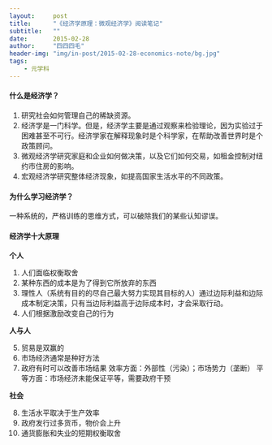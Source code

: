 ```yaml
---
layout:     post
title:      "《经济学原理：微观经济学》阅读笔记"
subtitle:   ""
date:       2015-02-28
author:     "四四四毛"
header-img: "img/in-post/2015-02-28-economics-note/bg.jpg"
tags:
    - 元学科
---
```




#### 什么是经济学？ 
1. 研究社会如何管理自己的稀缺资源。
2. 经济学是一门科学。但是，经济学主要是通过观察来检验理论，因为实验过于困难甚至不可行。经济学家在解释现象时是个科学家，在帮助改善世界时是个政策顾问。
3. 微观经济学研究家庭和企业如何做决策，以及它们如何交易，如租金控制对纽约市住房的影响。
4. 宏观经济学研究整体经济现象，如提高国家生活水平的不同政策。

#### 为什么学习经济学？
一种系统的，严格训练的思维方式，可以破除我们的某些认知谬误。

#### 经济学十大原理
**个人**

1. 人们面临权衡取舍
2. 某种东西的成本是为了得到它所放弃的东西
3. 理性人（系统有目的的尽自己最大努力实现其目标的人）通过边际利益和边际成本制定决策，只有当边际利益高于边际成本时，才会采取行动。
4. 人们根据激励改变自己的行为

**人与人**

5. 贸易是双赢的
6. 市场经济通常是种好方法
7. 政府有时可以改善市场结果
    效率方面：外部性（污染）；市场势力（垄断）
    平等方面：市场经济未能保证平等，需要政府干预

**社会**

8. 生活水平取决于生产效率
9. 政府发行过多货币，物价会上升
10. 通货膨胀和失业的短期权衡取舍




